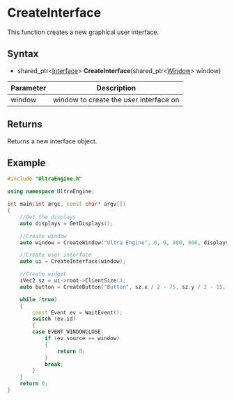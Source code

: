 # CreateInterface

This function creates a new graphical user interface.

## Syntax

- shared_ptr<[Interface](Interface.md)\> **CreateInterface**(shared_ptr<[Window](Window.md)\> window)

| Parameter | Description |
| --- | --- |
| window | window to create the user interface on |

## Returns

Returns a new interface object.

## Example

```c++
#include "UltraEngine.h"

using namespace UltraEngine;

int main(int argc, const char* argv[])
{
    //Get the displays
    auto displays = GetDisplays();

    //Create window
    auto window = CreateWindow("Ultra Engine", 0, 0, 800, 600, displays[0]);

    //Create user interface
    auto ui = CreateInterface(window);

    //Create widget
    iVec2 sz = ui->root->ClientSize();
    auto button = CreateButton("Button", sz.x / 2 - 75, sz.y / 2 - 15, 150, 30, ui->root);

    while (true)
    {
        const Event ev = WaitEvent();
        switch (ev.id)
        {
        case EVENT_WINDOWCLOSE:
            if (ev.source == window)
            {
                return 0;
            }
            break;
        }
    }
    return 0;
}
```
